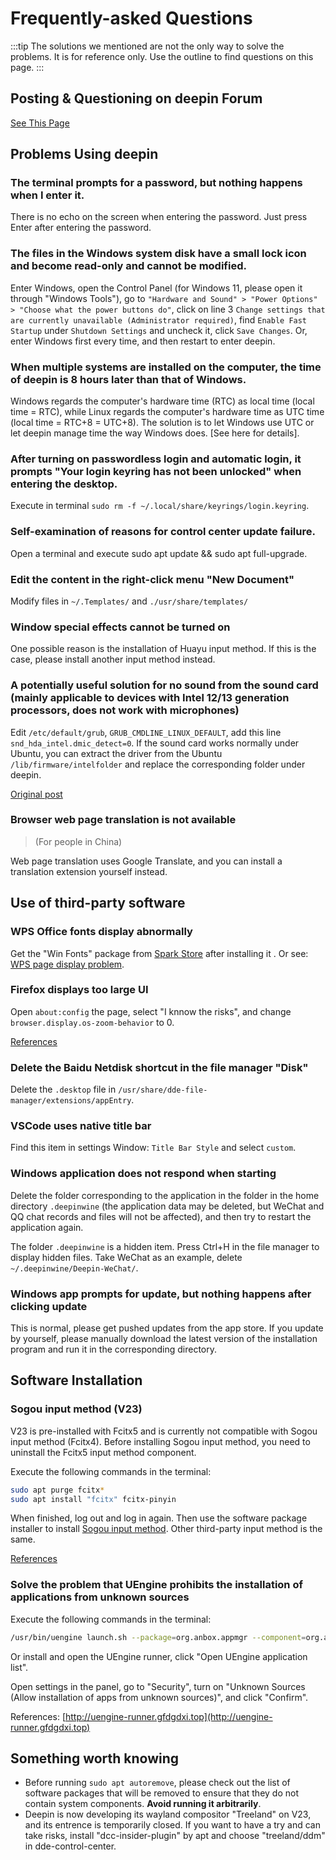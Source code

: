# Frequently-asked Questions
:::tip
The solutions we mentioned are not the only way to solve the problems. It is for reference only.
Use the outline to find questions on this page.
:::

## Posting & Questioning on deepin Forum
[See This Page](/en/deepin-solutions/how-to-question)

## Problems Using deepin
### The terminal prompts for a password, but nothing happens when I enter it.
There is no echo on the screen when entering the password. Just press Enter after entering the password.

### The files in the Windows system disk have a small lock icon and become read-only and cannot be modified.
Enter Windows, open the Control Panel (for Windows 11, please open it through "Windows Tools"), go to ```"Hardware and Sound" > "Power Options" > "Choose what the power buttons do"```, click on line 3 ```Change settings that are currently unavailable (Administrator required)```, find ```Enable Fast Startup``` under ```Shutdown Settings``` and uncheck it, click ```Save Changes```. Or, enter Windows first every time, and then restart to enter deepin.

### When multiple systems are installed on the computer, the time of deepin is 8 hours later than that of Windows.
Windows regards the computer's hardware time (RTC) as local time (local time = RTC), while Linux regards the computer's hardware time as UTC time (local time = RTC+8 = UTC+8). The solution is to let Windows use UTC or let deepin manage time the way Windows does. [See here for details].

### After turning on passwordless login and automatic login, it prompts "Your login keyring has not been unlocked" when entering the desktop.
Execute in terminal `sudo rm -f ~/.local/share/keyrings/login.keyring`.

### Self-examination of reasons for control center update failure.
Open a terminal and execute sudo apt update && sudo apt full-upgrade.

### Edit the content in the right-click menu "New Document"
Modify files in `~/.Templates/` and `./usr/share/templates/`

### Window special effects cannot be turned on
One possible reason is the installation of Huayu input method. If this is the case, please install another input method instead.

### A potentially useful solution for no sound from the sound card (mainly applicable to devices with Intel 12/13 generation processors, does not work with microphones)
Edit `/etc/default/grub`, `GRUB_CMDLINE_LINUX_DEFAULT`, add this line `snd_hda_intel.dmic_detect=0`. If the sound card works normally under Ubuntu, you can extract the driver from the Ubuntu `/lib/firmware/intelfolder` and replace the corresponding folder under deepin. 

[Original post](https://bbs.deepin.org/post/248032)

### Browser web page translation is not available
> (For people in China)

Web page translation uses Google Translate, and you can install a translation extension yourself instead.

## Use of third-party software
### WPS Office fonts display abnormally
Get the "Win Fonts" package from [Spark Store](https://www.spark-app.store) after installing it . Or see: [WPS page display problem](https://wiki.deepin.org/zh/WPS页面显示问题).

### Firefox displays too large UI
Open `about:config` the page, select "I knnow the risks", and change `browser.display.os-zoom-behavior` to 0.

[References](https://blog.shenmo.tech/post/%E4%BF%AE%E5%A4%8D%E7%81%AB%E7%8B%90103%E7%89%88%E6%9C%AC%E5%B7%A8%E5%A4%A7%E8%BF%87%E5%A4%A7ui%E9%97%AE%E9%A2%98/)

### Delete the Baidu Netdisk shortcut in the file manager "Disk"
Delete the `.desktop` file in `/usr/share/dde-file-manager/extensions/appEntry`.

### VSCode uses native title bar
Find this item in settings Window: `Title Bar Style` and select `custom`.

### Windows application does not respond when starting
Delete the folder corresponding to the application in the folder in the home directory `.deepinwine` (the application data may be deleted, but WeChat and QQ chat records and files will not be affected), and then try to restart the application again.

The folder `.deepinwine` is a hidden item. Press Ctrl+H in the file manager to display hidden files. Take WeChat as an example, delete `~/.deepinwine/Deepin-WeChat/`.

### Windows app prompts for update, but nothing happens after clicking update
This is normal, please get pushed updates from the app store. If you update by yourself, please manually download the latest version of the installation program and run it in the corresponding directory.

## Software Installation
### Sogou input method (V23)
V23 is pre-installed with Fcitx5 and is currently not compatible with Sogou input method (Fcitx4). Before installing Sogou input method, you need to uninstall the Fcitx5 input method component.

Execute the following commands in the terminal:
``` sh
sudo apt purge fcitx*
sudo apt install "fcitx" fcitx-pinyin
```

When finished, log out and log in again. Then use the software package installer to install [Sogou input method](https://shurufa.sogou.com/linux). Other third-party input method is the same.

[References](https://bbs.deepin.org/post/253733)

### Solve the problem that UEngine prohibits the installation of applications from unknown sources
Execute the following commands in the terminal:
``` sh
/usr/bin/uengine launch.sh --package=org.anbox.appmgr --component=org.anbox.appmgr.AppViewActivity
```
Or install and open the UEngine runner, click "Open UEngine application list".

Open settings in the panel, go to "Security", turn on "Unknown Sources (Allow installation of apps from unknown sources)", and click "Confirm".

References: [http://uengine-runner.gfdgdxi.top](http://uengine-runner.gfdgdxi.top)

## Something worth knowing
- Before running `sudo apt autoremove`, please check out the list of software packages that will be removed to ensure that they do not contain system components. **Avoid running it arbitrarily**.
- Deepin is now developing its wayland compositor "Treeland" on V23, and its entrence is temporarily closed. If you want to have a try and can take risks, install "dcc-insider-plugin" by apt and choose "treeland/ddm" in dde-control-center.